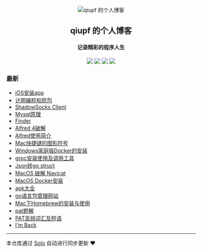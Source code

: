 <p align="center"><img alt="qiupf 的个人博客" src="https://static.b3log.org/images/brand/solo-32.png"></p><h2 align="center">
qiupf 的个人博客
</h2>

<h4 align="center">记录精彩的程序人生</h4>
<p align="center"><a title="qiupf 的个人博客" target="_blank" href="https://github.com/qiupf/solo-blog"><img src="https://img.shields.io/github/last-commit/qiupf/solo-blog.svg?style=flat-square&color=FF9900"></a>
<a title="GitHub repo size in bytes" target="_blank" href="https://github.com/qiupf/solo-blog"><img src="https://img.shields.io/github/repo-size/qiupf/solo-blog.svg?style=flat-square"></a>
<a title="Solo Version" target="_blank" href="https://github.com/b3log/solo/releases"><img src="https://img.shields.io/badge/solo-3.6.4-f1e05a.svg?style=flat-square&color=blueviolet"></a>
<a title="Hits" target="_blank" href="https://github.com/b3log/hits"><img src="https://hits.b3log.org/qiupf/solo-blog.svg"></a></p>

### 最新

* [iOS安装app](http://www.meetpanda.xyz:8081/articles/2019/09/03/1567480338391.html)
* [计网编程和抓包](http://www.meetpanda.xyz:8081/articles/2019/09/02/1567407726959.html)
* [ShadowSocks Client](http://www.meetpanda.xyz:8081/articles/2019/08/30/1567159648216.html)
* [Mysql原理](http://www.meetpanda.xyz:8081/articles/2019/08/30/1567145521764.html)
* [Finder](http://www.meetpanda.xyz:8081/articles/2019/08/29/1567069294894.html)
* [Alfred 4破解](http://www.meetpanda.xyz:8081/articles/2019/08/29/1567067814681.html)
* [Alfred使用简介](http://www.meetpanda.xyz:8081/articles/2019/08/29/1567067149093.html)
* [Mac快捷键的图形符号](http://www.meetpanda.xyz:8081/articles/2019/08/29/1567065058925.html)
* [Windows家庭版Docker的安装](http://www.meetpanda.xyz:8081/articles/2019/08/28/1567001359935.html)
* [grpc安装使用及调用工具](http://www.meetpanda.xyz:8081/articles/2019/08/28/1566963931813.html)
* [Json转go struct](http://www.meetpanda.xyz:8081/articles/2019/08/28/1566963440031.html)
* [MacOS 破解 Navicat](http://www.meetpanda.xyz:8081/articles/2019/08/28/1566963344739.html)
* [MacOS Docker安装](http://www.meetpanda.xyz:8081/articles/2019/08/28/1566963044597.html)
* [apk大全](http://www.meetpanda.xyz:8081/articles/2019/08/28/1566962914609.html)
* [go语言包管理网站](http://www.meetpanda.xyz:8081/articles/2019/08/28/1566962809464.html)
* [Mac下Homebrew的安装与使用](http://www.meetpanda.xyz:8081/articles/2019/08/28/1566962649987.html)
* [pat题解](http://www.meetpanda.xyz:8081/articles/2019/08/28/1566958721818.html)
* [PAT高频词汇及短语](http://www.meetpanda.xyz:8081/articles/2019/08/28/1566954776154.html)
* [I‘m Back](http://www.meetpanda.xyz:8081/articles/2019/08/27/1566900838460.html)



---

本仓库通过 [Solo](https://github.com/b3log/solo) 自动进行同步更新 ❤️ 